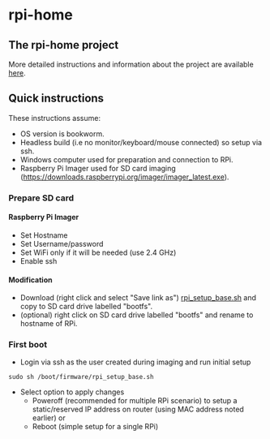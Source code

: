 # rpi-home
## The rpi-home project
More detailed instructions and information about the project are available [here](../../wiki/).
## Quick instructions
These instructions assume:
 - OS version is bookworm.
 - Headless build (i.e no monitor/keyboard/mouse connected) so setup via ssh. 
 - Windows computer used for preparation and connection to RPi.
 - Raspberry Pi Imager used for SD card imaging (https://downloads.raspberrypi.org/imager/imager_latest.exe).

### Prepare SD card
#### Raspberry Pi Imager
 - Set Hostname
 - Set Username/password
 - Set WiFi only if it will be needed (use 2.4 GHz)
 - Enable ssh
#### Modification
 - Download (right click and select "Save link as") [rpi_setup_base.sh](https://github.com/cms66/rpi-home/raw/main/rpi_setup_base.sh) and copy to SD card drive labelled "bootfs".
 - (optional) right click on SD card drive labelled "bootfs" and rename to hostname of RPi.
 
### First boot
- Login via ssh as the user created during imaging and run initial setup
<pre><code>sudo sh /boot/firmware/rpi_setup_base.sh</code></pre>
  - Select option to apply changes
      - Poweroff (recommended for multiple RPi scenario) to setup a static/reserved IP address on router (using MAC address noted earlier) or
      - Reboot (simple setup for a single RPi)
